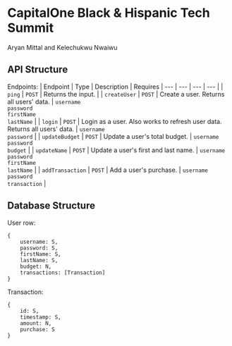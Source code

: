 # CapitalOne Black & Hispanic Tech Summit

Aryan Mittal and Kelechukwu Nwaiwu

## API Structure

Endpoints:
| Endpoint | Type | Description | Requires
| --- | --- | --- | --- |
| ```ping``` | ```POST``` | Returns the input. |
| ```createUser``` | ```POST``` | Create a user. Returns all users' data. | ```username```<br />```password```<br />```firstName```<br />```lastName``` |
| ```login``` | ```POST``` | Login as a user. Also works to refresh user data. Returns all users' data. | ```username```<br />```password``` |
| ```updateBudget``` | ```POST``` | Update a user's total budget. | ```username```<br />```password```<br />```budget``` |
| ```updateName``` | ```POST``` | Update a user's first and last name. | ```username```<br />```password```<br />```firstName```<br />```lastName``` |
| ```addTransaction``` | ```POST``` | Add a user's purchase. | ```username```<br />```password```<br />```transaction``` |

## Database Structure

User row:
```
{
    username: S,
    password: S,
    firstName: S,
    lastName: S,
    budget: N,
    transactions: [Transaction]
}
```

Transaction:
```
{
    id: S,
    timestamp: S,
    amount: N,
    purchase: S
}
```